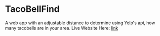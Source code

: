 # TacoBellFind
A web app with an adjustable distance to determine using Yelp's api, how many tacobells are in your area. Live Website Here: [link](https://alphabeard.github.io/links/Taco_Bell_Search/index.html)
